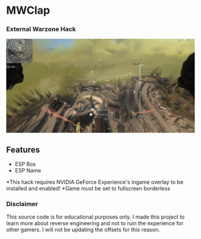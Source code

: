 # MWClap
### External Warzone Hack

![Hack Screenshot](./ss.png)

## Features
- ESP Box
- ESP Name

*This hack requires NVIDIA GeForce Experience's ingame overlay to be installed and enabled!
*Game must be set to fullscreen borderless 

### Disclaimer
This source code is for educational purposes only. I made this project to learn more about reverse engineering and not to ruin the experience for other gamers. I will not be updating the offsets for this reason.
